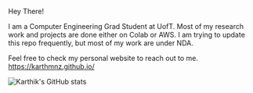 Hey There!

I am a Computer Engineering Grad Student at UofT. Most of my research work and projects are done either on Colab or AWS. 
I am trying to update this repo frequently, but most of my work are under NDA. 

Feel free to check my personal website to reach out to me. 
https://karthmnz.github.io/


![Karthik's GitHub stats](https://github-readme-stats.vercel.app/api?username=anuraghazra&show_icons=true&theme=radical)
